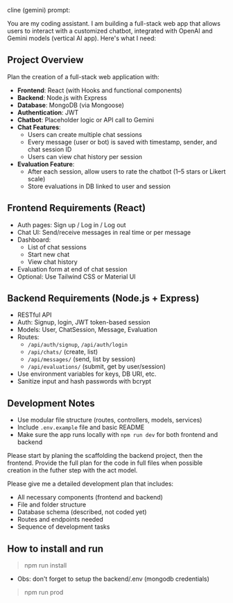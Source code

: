 cline (gemini) prompt: 

You are my coding assistant. I am building a full-stack web app that allows users to interact with a customized chatbot, integrated with OpenAI and Gemini models (vertical AI app). Here's what I need:

## Project Overview
Plan the creation of a full-stack web application with:

- **Frontend**: React (with Hooks and functional components)
- **Backend**: Node.js with Express
- **Database**: MongoDB (via Mongoose)
- **Authentication**: JWT
- **Chatbot**: Placeholder logic or API call to Gemini
- **Chat Features**:
  - Users can create multiple chat sessions
  - Every message (user or bot) is saved with timestamp, sender, and chat session ID
  - Users can view chat history per session
- **Evaluation Feature**:
  - After each session, allow users to rate the chatbot (1–5 stars or Likert scale)
  - Store evaluations in DB linked to user and session

## Frontend Requirements (React)
- Auth pages: Sign up / Log in / Log out
- Chat UI: Send/receive messages in real time or per message
- Dashboard:
  - List of chat sessions
  - Start new chat
  - View chat history
- Evaluation form at end of chat session
- Optional: Use Tailwind CSS or Material UI

## Backend Requirements (Node.js + Express)
- RESTful API
- Auth: Signup, login, JWT token-based session
- Models: User, ChatSession, Message, Evaluation
- Routes:
  - `/api/auth/signup`, `/api/auth/login`
  - `/api/chats/` (create, list)
  - `/api/messages/` (send, list by session)
  - `/api/evaluations/` (submit, get by user/session)
- Use environment variables for keys, DB URI, etc.
- Sanitize input and hash passwords with bcrypt

## Development Notes
- Use modular file structure (routes, controllers, models, services)
- Include `.env.example` file and basic README
- Make sure the app runs locally with `npm run dev` for both frontend and backend


Please start by planing the scaffolding the backend project, then the frontend. Provide the full plan for the code in full files when possible creation in the futher step with the act model.

Please give me a detailed development plan that includes:
- All necessary components (frontend and backend)
- File and folder structure
- Database schema (described, not coded yet)
- Routes and endpoints needed
- Sequence of development tasks


## How to install and run
 > npm run install
- Obs: don't forget to setup the backend/.env  (mongodb credentials)
> npm run prod


